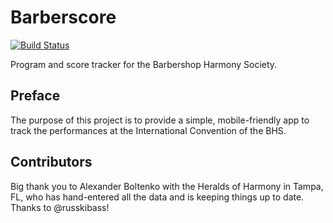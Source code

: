 # Barberscore

[![Build Status](https://semaphoreci.com/api/v1/dbinetti/barberscore-django/branches/master/badge.svg)](https://semaphoreci.com/dbinetti/barberscore-django)

Program and score tracker for the Barbershop Harmony Society.

## Preface
The purpose of this project is to provide a simple, mobile-friendly app to track the performances at the International Convention of the BHS.

## Contributors
Big thank you to Alexander Boltenko with the Heralds of Harmony in Tampa, FL, who has hand-entered all the data and is keeping things up to date.  Thanks to @russkibass!
